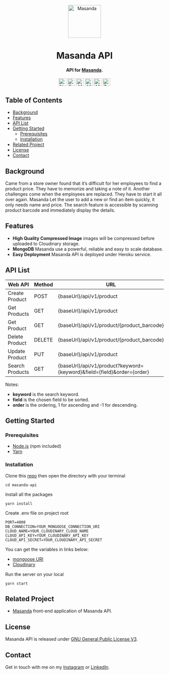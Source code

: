 <!-- HEADER -->
<p align="center">
  <img src="https://user-images.githubusercontent.com/33638021/118342328-0e2ef600-b54d-11eb-8d4c-68059d7c01aa.png" alt="Masanda" width="104">
  <h1 align="center">Masanda API</h1>
</p>

<!-- DESCRIPTION -->
<h4 align="center">API for <a href="https://github.com/TaufanP/masanda">Masanda</a>.</h4>

<!-- DEPENDENCIES -->
<p align="center">
  <img src="https://img.shields.io/badge/node.js-12.20.0-green" alt="Node.js 12.20.0" height="24">
  <img src="https://img.shields.io/badge/express-4.17.1-green" alt="Express 4.17.1" height="24">
  <img src="https://img.shields.io/badge/mongoose-5.12.2-green" alt="Mongoose 5.12.2" height="24">
  <img src="https://img.shields.io/badge/multer-1.4.2-green" alt="Multer 1.4.2" height="24">
  <img src="https://img.shields.io/badge/sharp-0.28.1-green" alt="Multer 0.28.1" height="24">
  <img src="https://img.shields.io/badge/typescript-4.2.3-blue" alt="Typescript 4.2.3" height="24">
</p>

<!-- TABLE OF CONTENTS -->
## Table of Contents

* [Background](#background)
* [Features](#features)
* [API List](#api-list)
* [Getting Started](#getting-started)
  * [Prerequisites](#prerequisites)
  * [Installation](#installation)
* [Related Project](#related)
* [License](#license)
* [Contact](#contact)

<!-- BACKGROUND -->
## Background <a name="background"></a>
<p>
Came from a store owner found that it’s difficult for her employees to find a product price. They have to memorize and taking a note of it. Another challenges come when the employees are replaced. They have to start it all over again. Masanda Let the user to add a new or find an item quickly, it only needs name and price. The search feature is accessible by scanning product barcode
and immediately display the details.
</p>

<!-- FEATURES -->
## Features <a name="features"></a>
* **High Quality Compressed Image** images will be compressed before uploaded to Cloudinary storage.
* **MongoDB** Masanda use a powerful, reliable and easy to scale database.
* **Easy Deployment** Masanda API is deployed under Heroku service.

<!-- API LIST -->
## API List <a name="api-list"></a>
Web API | Method | URL | Description
------------ | ------------- | ------------- | -------------
Create Product | POST | {baseUrl}/api/v1/product | Product
Get Products | GET | {baseUrl}/api/v1/product | Product
Get Product | GET | {baseUrl}/api/v1/product/{product_barcode} | Product
Delete Product | DELETE | {baseUrl}/api/v1/product/{product_barcode} | Product
Update Product | PUT | {baseUrl}/api/v1/product | Product
Search Products | GET | {baseUrl}/api/v1/product?keyword={keyword}&field={field}&order={order} | Product

Notes:
* **keyword** is the search keyword.
* **field** is the chosen field to be sorted.
* **order** is the ordering, 1 for ascending and -1 for descending.
<!-- GETTING STARTED -->
## Getting Started <a name="getting-started"></a>
### Prerequisites <a name="prerequisites"></a>
* [Node.js](https://nodejs.org/en/download/) (npm included)
* [Yarn](https://classic.yarnpkg.com/en/docs/getting-started)

### Installation <a name="installation"></a>
Clone this [repo](https://github.com/TaufanP/masanda) then open the directory with your terminal
```
cd masanda-api
```
Install all the packages
```
yarn install
```
Create .env file on project root
```
PORT=4000
DB_CONNECTION=YOUR_MONGOOSE_CONNECTION_URI
CLOUD_NAME=YOUR_CLOUDINARY_CLOUD_NAME
CLOUD_API_KEY=YOUR_CLOUDINARY_API_KEY
CLOUD_API_SECRET=YOUR_CLOUDINARY_API_SECRET
```
You can get the variables in links below:
* [mongoose URI](https://mongoosejs.com/docs/connections.html)
* [Cloudinary](https://cloudinary.com/documentation/how_to_integrate_cloudinary)

Run the server on your local
```
yarn start
```

<!-- RELATED -->
## Related Project <a name="related"></a>
* [Masanda](https://github.com/TaufanP/masanda) front-end application of Masanda API.

<!-- LICENSE -->
## License <a name="license"></a>
Masanda API is released under [GNU General Public License V3](https://github.com/TaufanP/masanda/blob/main/LICENSE).

<!-- CONTACT -->
## Contact <a name="contact"></a>
Get in touch with me on my [Instagram](https://www.instagram.com/profennador/) or [LinkedIn](https://www.linkedin.com/in/taufan-p/).
